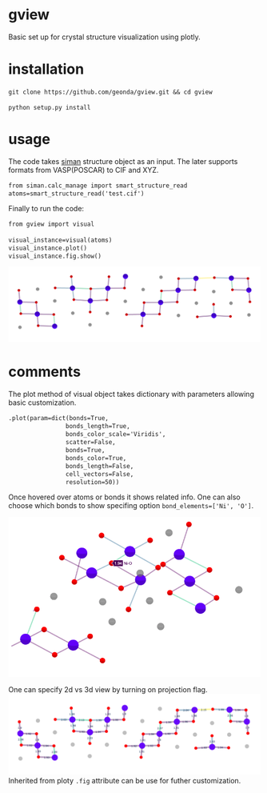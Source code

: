 # gview
Basic set up for crystal structure visualization using plotly.


# installation
`git clone https://github.com/geonda/gview.git && cd gview`

`python setup.py install`

# usage
The code takes [siman](https://github.com/dimonaks/siman.git) structure object as an input. The later supports formats from VASP(POSCAR) to CIF and XYZ. 
```
from siman.calc_manage import smart_structure_read
atoms=smart_structure_read('test.cif')
```
Finally to run the code:
```
from gview import visual

visual_instance=visual(atoms)
visual_instance.plot()
visual_instance.fig.show()
```
![img](https://github.com/geonda/gview/blob/main/example/fig1a.png)

# comments 
The plot method of visual object takes dictionary with parameters allowing basic customization. 
```
.plot(param=dict(bonds=True,
                bonds_length=True,
                bonds_color_scale='Viridis',
                scatter=False,
                bonds=True,
                bonds_color=True,
                bonds_length=False,
                cell_vectors=False,
                resolution=50))
```

Once hovered over atoms or bonds it shows related info. One can also choose which bonds to show specifing option `bond_elements=['Ni', 'O']`.

![](https://github.com/geonda/gview/blob/main/example/fig2.png)

One can specify 2d vs 3d view by turning on projection flag. 
![](https://github.com/geonda/gview/blob/main/example/fig3.png)
Inherited from ploty `.fig` attribute can be use for futher customization. 

